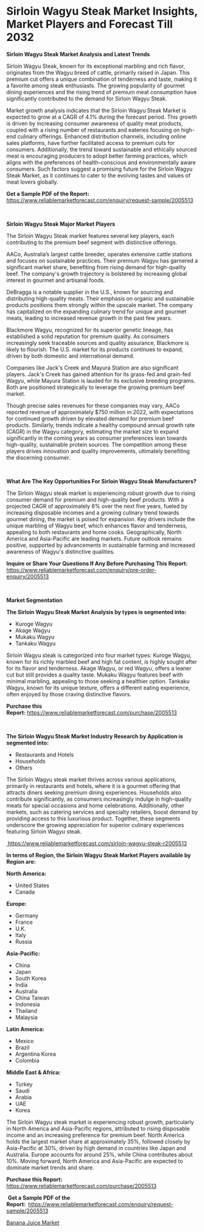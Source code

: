 <p><h1>Sirloin Wagyu Steak Market Insights, Market Players and Forecast Till 2032</h1></p><p><strong>Sirloin Wagyu Steak Market Analysis and Latest Trends</strong></p>
<p><p>Sirloin Wagyu Steak, known for its exceptional marbling and rich flavor, originates from the Wagyu breed of cattle, primarily raised in Japan. This premium cut offers a unique combination of tenderness and taste, making it a favorite among steak enthusiasts. The growing popularity of gourmet dining experiences and the rising trend of premium meat consumption have significantly contributed to the demand for Sirloin Wagyu Steak.</p><p>Market growth analysis indicates that the Sirloin Wagyu Steak Market is expected to grow at a CAGR of 4.1% during the forecast period. This growth is driven by increasing consumer awareness of quality meat products, coupled with a rising number of restaurants and eateries focusing on high-end culinary offerings. Enhanced distribution channels, including online sales platforms, have further facilitated access to premium cuts for consumers. Additionally, the trend toward sustainable and ethically sourced meat is encouraging producers to adopt better farming practices, which aligns with the preferences of health-conscious and environmentally aware consumers. Such factors suggest a promising future for the Sirloin Wagyu Steak Market, as it continues to cater to the evolving tastes and values of meat lovers globally.</p></p>
<p><strong>Get a Sample PDF of the Report:&nbsp;</strong> <a href="https://www.reliablemarketforecast.com/enquiry/request-sample/2005513?utm_campaign=1080&utm_medium=2&utm_source=Github&utm_content=ia&utm_term=15022025&utm_id=sirloin-wagyu-steak">https://www.reliablemarketforecast.com/enquiry/request-sample/2005513</a></p>
<p>&nbsp;</p>
<p><strong>Sirloin Wagyu Steak Major Market Players</strong></p>
<p><p>The Sirloin Wagyu Steak market features several key players, each contributing to the premium beef segment with distinctive offerings. </p><p>AACo, Australia’s largest cattle breeder, operates extensive cattle stations and focuses on sustainable practices. Their premium Wagyu has garnered a significant market share, benefiting from rising demand for high-quality beef. The company's growth trajectory is bolstered by increasing global interest in gourmet and artisanal foods.</p><p>DeBragga is a notable supplier in the U.S., known for sourcing and distributing high-quality meats. Their emphasis on organic and sustainable products positions them strongly within the upscale market. The company has capitalized on the expanding culinary trend for unique and gourmet meats, leading to increased revenue growth in the past few years.</p><p>Blackmore Wagyu, recognized for its superior genetic lineage, has established a solid reputation for premium quality. As consumers increasingly seek traceable sources and quality assurance, Blackmore is likely to flourish. The U.S. market for its products continues to expand, driven by both domestic and international demand. </p><p>Companies like Jack's Creek and Mayura Station are also significant players. Jack's Creek has gained attention for its grass-fed and grain-fed Wagyu, while Mayura Station is lauded for its exclusive breeding programs. Both are positioned strategically to leverage the growing premium beef market.</p><p>Though precise sales revenues for these companies may vary, AACo reported revenue of approximately $750 million in 2022, with expectations for continued growth driven by elevated demand for premium beef products. Similarly, trends indicate a healthy compound annual growth rate (CAGR) in the Wagyu category, estimating the market size to expand significantly in the coming years as consumer preferences lean towards high-quality, sustainable protein sources. The competition among these players drives innovation and quality improvements, ultimately benefiting the discerning consumer.</p></p>
<p>&nbsp;</p>
<p><strong>What Are The Key Opportunities For Sirloin Wagyu Steak Manufacturers?</strong></p>
<p><p>The Sirloin Wagyu steak market is experiencing robust growth due to rising consumer demand for premium and high-quality beef products. With a projected CAGR of approximately 6% over the next five years, fueled by increasing disposable incomes and a growing culinary trend towards gourmet dining, the market is poised for expansion. Key drivers include the unique marbling of Wagyu beef, which enhances flavor and tenderness, appealing to both restaurants and home cooks. Geographically, North America and Asia-Pacific are leading markets. Future outlook remains positive, supported by advancements in sustainable farming and increased awareness of Wagyu's distinctive qualities.</p></p>
<p><strong>Inquire or Share Your Questions If Any Before Purchasing This Report:</strong> <a href="https://www.reliablemarketforecast.com/enquiry/pre-order-enquiry/2005513?utm_campaign=1080&utm_medium=2&utm_source=Github&utm_content=ia&utm_term=15022025&utm_id=sirloin-wagyu-steak">https://www.reliablemarketforecast.com/enquiry/pre-order-enquiry/2005513</a></p>
<p>&nbsp;</p>
<p><strong>Market Segmentation</strong></p>
<p><strong>The Sirloin Wagyu Steak Market Analysis by types is segmented into:</strong></p>
<p><ul><li>Kuroge Wagyu</li><li>Akage Wagyu</li><li>Mukaku Wagyu</li><li>Tankaku Wagyu</li></ul></p>
<p><p>Sirloin Wagyu steak is categorized into four market types: Kuroge Wagyu, known for its richly marbled beef and high fat content, is highly sought after for its flavor and tenderness. Akage Wagyu, or red Wagyu, offers a leaner cut but still provides a quality taste. Mukaku Wagyu features beef with minimal marbling, appealing to those seeking a healthier option. Tankaku Wagyu, known for its unique texture, offers a different eating experience, often enjoyed by those craving distinctive flavors.</p></p>
<p><strong>Purchase this Report:&nbsp;</strong><a href="https://www.reliablemarketforecast.com/purchase/2005513?utm_campaign=1080&utm_medium=2&utm_source=Github&utm_content=ia&utm_term=15022025&utm_id=sirloin-wagyu-steak">https://www.reliablemarketforecast.com/purchase/2005513</a></p>
<p>&nbsp;</p>
<p><strong>The Sirloin Wagyu Steak Market Industry Research by Application is segmented into:</strong></p>
<p><ul><li>Restaurants and Hotels</li><li>Households</li><li>Others</li></ul></p>
<p><p>The Sirloin Wagyu steak market thrives across various applications, primarily in restaurants and hotels, where it is a gourmet offering that attracts diners seeking premium dining experiences. Households also contribute significantly, as consumers increasingly indulge in high-quality meats for special occasions and home celebrations. Additionally, other markets, such as catering services and specialty retailers, boost demand by providing access to this luxurious product. Together, these segments underscore the growing appreciation for superior culinary experiences featuring Sirloin Wagyu steak.</p></p>
<p><a href="https://www.reliablemarketforecast.com/sirloin-wagyu-steak-r2005513?utm_campaign=1080&utm_medium=2&utm_source=Github&utm_content=ia&utm_term=15022025&utm_id=sirloin-wagyu-steak">&nbsp;https://www.reliablemarketforecast.com/sirloin-wagyu-steak-r2005513</a></p>
<p><strong>In terms of Region, the Sirloin Wagyu Steak Market Players available by Region are:</strong></p>
<p>
    <p> <strong> North America: </strong>
        <ul>
            <li>United States</li>
            <li>Canada</li>
        </ul>
        </p> 
    <p> <strong> Europe: </strong>
        <ul>
            <li>Germany</li>
            <li>France</li>
            <li>U.K.</li>
            <li>Italy</li>
            <li>Russia</li>
        </ul>
        </p> 
    <p> <strong> Asia-Pacific: </strong>
        <ul>
            <li>China</li>
            <li>Japan</li>
            <li>South Korea</li>
            <li>India</li>
            <li>Australia</li>
            <li>China Taiwan</li>
            <li>Indonesia</li>
            <li>Thailand</li>
            <li>Malaysia</li>
        </ul>
        </p> 
    <p> <strong> Latin America: </strong>
        <ul>
            <li>Mexico</li>
            <li>Brazil</li>
            <li>Argentina Korea</li>
            <li>Colombia</li>
        </ul>
        </p> 
    <p> <strong> Middle East & Africa: </strong>
        <ul>
            <li>Turkey</li>
            <li>Saudi</li>
            <li>Arabia</li>
            <li>UAE</li>
            <li>Korea</li>
        </ul>
    </p>
    </p>
<p><p>The Sirloin Wagyu steak market is experiencing robust growth, particularly in North America and Asia-Pacific regions, attributed to rising disposable income and an increasing preference for premium beef. North America holds the largest market share at approximately 35%, followed closely by Asia-Pacific at 30%, driven by high demand in countries like Japan and Australia. Europe accounts for around 25%, while China contributes about 10%. Moving forward, North America and Asia-Pacific are expected to dominate market trends and share.</p></p>
<p><strong>Purchase this Report: </strong><a href="https://www.reliablemarketforecast.com/purchase/2005513?utm_campaign=1080&utm_medium=2&utm_source=Github&utm_content=ia&utm_term=15022025&utm_id=sirloin-wagyu-steak">https://www.reliablemarketforecast.com/purchase/2005513</a></p>
<p>&nbsp;<strong>Get a Sample PDF of the Report:&nbsp;&nbsp;</strong><a href="https://www.reliablemarketforecast.com/enquiry/request-sample/2005513?utm_campaign=1080&utm_medium=2&utm_source=Github&utm_content=ia&utm_term=15022025&utm_id=sirloin-wagyu-steak">https://www.reliablemarketforecast.com/enquiry/request-sample/2005513</a></p>
<p><strong></strong></p>
<p><p><a href="https://github.com/gdfhhhj/Market-Research-Report-List-7/blob/main/banana-juice-market.md?utm_campaign=1080&utm_medium=2&utm_source=Github&utm_content=ia&utm_term=15022025&utm_id=sirloin-wagyu-steak">Banana Juice Market</a></p></p>